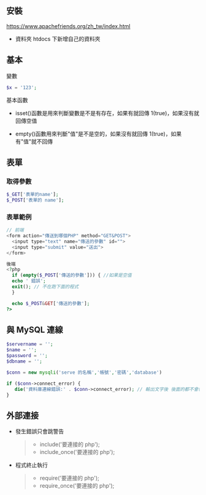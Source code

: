 ## 安裝

https://www.apachefriends.org/zh_tw/index.html

- 資料夾 htdocs 下新增自己的資料夾

## 基本

變數

```php
$x = '123';
```

基本函數

- isset()函數是用來判斷變數是不是有存在，如果有就回傳 1(true)，如果沒有就回傳空值

- empty()函數用來判斷"值"是不是空的，如果沒有就回傳 1(true)，如果有"值"就不回傳

## 表單


### 取得參數

```PHP
$_GET['表單的name'];
$_POST['表單的 name'];
```

### 表單範例

```js
// 前端
<form action="傳送到哪個PHP" method="GET&POST">
  <input type="text" name="傳送的參數" id="">
  <input type="submit" value="送出">
</form>
```

```PHP
後端
<?php
  if (empty($_POST['傳送的參數'])) { //如果是空值
  echo ' 錯誤';
  exit(); // 不在跑下面的程式
  }

  echo $_POST&GET['傳送的參數'];
?>
```

## 與 MySQL 連線

```php
$servername = '';
$name = '';
$password = '';
$dbname = '';

$conn = new mysqli('serve 的名稱','帳號','密碼','database')

if ($conn->connect_error) {
   die('資料庫連線錯誤:' . $conn->connect_error); // 輸出文字後 後面的都不會執行
}
```

## 外部連接

- 發生錯誤只會跳警告
  > - include('要連接的 php');
  > - include_once('要連接的 php');
- 程式終止執行
  > - require('要連接的 php');
  > - require_once('要連接的 php');
